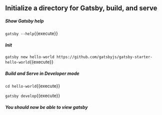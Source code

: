 ## Initialize a directory for Gatsby, build, and serve

##### Show Gatsby help

`gatsby --help`{{execute}}

##### Init

`gatsby new hello-world https://github.com/gatsbyjs/gatsby-starter-hello-world`{{execute}}

##### Build and Serve in Developer mode

`cd hello-world`{{execute}}

`gatsby develop`{{execute}}

##### You should now be able to view gatsby

